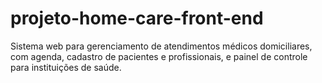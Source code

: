 # projeto-home-care-front-end
Sistema web para gerenciamento de atendimentos médicos domiciliares, com agenda, cadastro de pacientes e profissionais, e painel de controle para instituições de saúde.
